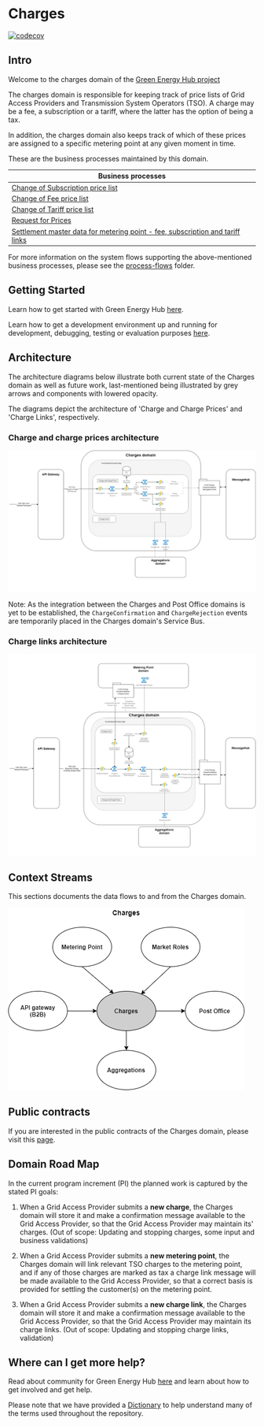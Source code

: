 # Charges

[![codecov](https://codecov.io/gh/Energinet-DataHub/geh-charges/branch/main/graph/badge.svg?token=MGC9QR9S3Q)](https://codecov.io/gh/Energinet-DataHub/geh-charges)

## Intro

Welcome to the charges domain of the [Green Energy Hub project](https://github.com/Energinet-DataHub/green-energy-hub)

The charges domain is responsible for keeping track of price lists of Grid Access Providers and Transmission System Operators (TSO). A charge may be a fee, a subscription or a tariff, where the latter has the option of being a tax.

In addition, the charges domain also keeps track of which of these prices are assigned to a specific metering point at any given moment in time.

These are the business processes maintained by this domain.

| Business processes  |
| ------------- |
| [Change of Subscription price list](docs/business-processes/change-of-subscription.md) |
| [Change of Fee price list](docs/business-processes/change-of-fee.md) |
| [Change of Tariff price list](docs/business-processes/change-of-tariff.md) |
| [Request for Prices](docs/business-processes/request-for-prices.md) |
| [Settlement master data for metering point - fee, subscription and tariff links](docs/business-processes/settlement-master-data.md)

For more information on the system flows supporting the above-mentioned business processes, please see the [process-flows](docs/process-flows/README.md) folder.

## Getting Started

Learn how to get started with Green Energy Hub [here](https://github.com/Energinet-DataHub/green-energy-hub/blob/main/docs/getting-started.md).

Learn how to get a development environment up and running for development, debugging, testing or evaluation purposes [here](docs/local-development/README.md).

## Architecture

The architecture diagrams below illustrate both current state of the Charges domain as well as future work, last-mentioned being illustrated by grey arrows and components with lowered opacity.

The diagrams depict the architecture of 'Charge and Charge Prices' and 'Charge Links', respectively.

### Charge and charge prices architecture

![ChargeAndChargePrices](ARCHITECTURE-ChargeAndChargePrices.png)

Note: As the integration between the Charges and Post Office domains is yet to be established, the `ChargeConfirmation` and `ChargeRejection` events are temporarily placed in the Charges domain's Service Bus.
### Charge links architecture

![ChargeLinks](ARCHITECTURE-ChargeLinks.png)

## Context Streams

This sections documents the data flows to and from the Charges domain.

![Context stream](./docs/images/ChargesContextStreams.png "Charges context streams")

## Public contracts

If you are interested in the public contracts of the Charges domain, please visit this [page](docs/contracts.md).

## Domain Road Map

In the current program increment (PI) the planned work is captured by the stated PI goals:

1. When a Grid Access Provider submits a **new charge**, the Charges domain will store it and make a confirmation message available to the Grid Access Provider, so that the Grid Access Provider may maintain its' charges.
(Out of scope: Updating and stopping charges, some input and business validations)

2. When a Grid Access Provider submits a **new metering point**, the Charges domain will link relevant TSO charges to the metering point, and if any of those charges are marked as tax a charge link message will be made available to the Grid Access Provider, so that a correct basis is provided for settling the customer(s) on the metering point.

3. When a Grid Access Provider submits a **new charge link**, the Charges domain will store it and make a confirmation message available to the Grid Access Provider, so that the Grid Access Provider may maintain its charge links.
(Out of scope: Updating and stopping charge links, validation)

## Where can I get more help?

Read about community for Green Energy Hub [here](https://github.com/Energinet-DataHub/green-energy-hub/blob/main/COMMUNITY.md) and learn about how to get involved and get help.

Please note that we have provided a [Dictionary](https://github.com/Energinet-DataHub/green-energy-hub/tree/main/docs/dictionary-and-concepts) to help understand many of the terms used throughout the repository.
